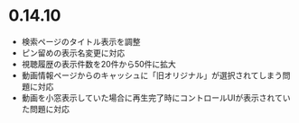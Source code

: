 ﻿# 0.14.10

* 検索ページのタイトル表示を調整
* ピン留めの表示名変更に対応
* 視聴履歴の表示件数を20件から50件に拡大
* 動画情報ページからのキャッシュに「旧オリジナル」が選択されてしまう問題に対応
* 動画を小窓表示していた場合に再生完了時にコントロールUIが表示されていた問題に対応